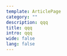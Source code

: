 ```yaml
---
template: ArticlePage
category: ""
description: qqq
title: qqq
intro: qqq
wide: false
lang: false
---
```

